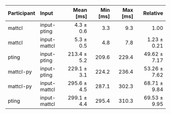 | Participant | Input | Mean [ms] | Min [ms] | Max [ms] | Relative |
|:---|:---|---:|---:|---:|---:|
| mattcl | input-pting | 4.3 ± 0.6 | 3.3 | 9.3 | 1.00 |
| mattcl | input-mattcl | 5.3 ± 0.5 | 4.8 | 7.8 | 1.23 ± 0.21 |
| pting | input-pting | 213.4 ± 5.2 | 209.6 | 229.4 | 49.62 ± 7.17 |
| mattcl-py | input-pting | 229.1 ± 3.1 | 224.2 | 236.4 | 53.26 ± 7.62 |
| mattcl-py | input-mattcl | 295.6 ± 4.5 | 287.1 | 302.3 | 68.71 ± 9.84 |
| pting | input-mattcl | 299.1 ± 4.4 | 295.4 | 310.3 | 69.53 ± 9.95 |
